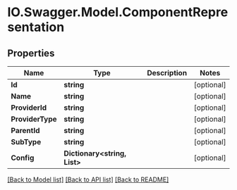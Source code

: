 # IO.Swagger.Model.ComponentRepresentation
## Properties

Name | Type | Description | Notes
------------ | ------------- | ------------- | -------------
**Id** | **string** |  | [optional] 
**Name** | **string** |  | [optional] 
**ProviderId** | **string** |  | [optional] 
**ProviderType** | **string** |  | [optional] 
**ParentId** | **string** |  | [optional] 
**SubType** | **string** |  | [optional] 
**Config** | **Dictionary&lt;string, List&gt;** |  | [optional] 

[[Back to Model list]](../README.md#documentation-for-models) [[Back to API list]](../README.md#documentation-for-api-endpoints) [[Back to README]](../README.md)

